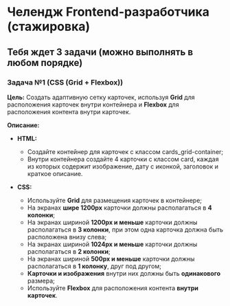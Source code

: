 # Челендж Frontend-разработчика (стажировка)

## Тебя ждет 3 задачи (можно выполнять в любом порядке)

### Задача №1 (CSS (Grid + Flexbox))
__Цель:__
Создать адаптивную сетку карточек, используя __Grid__ для расположения карточек внутри контейнера и __Flexbox__ для расположения контента внутри карточек.

__Описание:__
* __HTML:__
    + Создайте контейнер для карточек с классом cards_grid-container;
    + Внутри контейнера создайте 4 карточки с классом card, каждая из которых содержит изображение, дату с иконкой, заголовок и краткое описание.

* __CSS:__
    + Используйте __Grid__ для размещения карточек в контейнере;
    + На экранах __шире 1200px__ карточки должны располагаться в __4 колонки__;
    + На экранах шириной __1200px и меньше__ карточки должны располагаться в __3 колонки__, при этом одна карточка должна быть расположена внизу слева;
    + На экранах шириной __1024px и меньше__ карточки должны располагаться в __2 колонки__;
    + На экранах шириной __500px и меньше__ карточки должны располагаться в __1 колонку__, друг под другом;
    + __Карточки и изображения__ внутри них должны быть __одинакового__ размера;
    + Используйте __Flexbox__ для расположения контента __внутри карточек__.